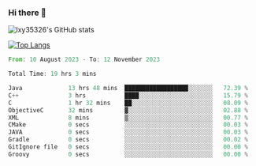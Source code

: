 ### Hi there 👋

<!--
**lxy35326/lxy35326** is a ✨ _special_ ✨ repository because its `README.md` (this file) appears on your GitHub profile.

Here are some ideas to get you started:

- 🔭 I’m currently working on ...
- 🌱 I’m currently learning ...
- 👯 I’m looking to collaborate on ...
- 🤔 I’m looking for help with ...
- 💬 Ask me about ...
- 📫 How to reach me: ...
- 😄 Pronouns: ...
- ⚡ Fun fact: ...
-->

![lxy35326's GitHub stats](https://github-readme-stats.vercel.app/api?username=lxy35326&show_icons=true)

[![Top Langs](https://github-readme-stats.vercel.app/api/top-langs/?username=anuraghazra&layout=compact)](https://github.com/anuraghazra/github-readme-stats)

<!--START_SECTION:waka-->

```rust
From: 10 August 2023 - To: 12 November 2023

Total Time: 19 hrs 3 mins

Java             13 hrs 48 mins  ██████████████████░░░░░░░   72.39 %
C++              3 hrs           ████░░░░░░░░░░░░░░░░░░░░░   15.79 %
C                1 hr 32 mins    ██░░░░░░░░░░░░░░░░░░░░░░░   08.09 %
ObjectiveC       32 mins         ▓░░░░░░░░░░░░░░░░░░░░░░░░   02.88 %
XML              8 mins          ▒░░░░░░░░░░░░░░░░░░░░░░░░   00.77 %
CMake            0 secs          ░░░░░░░░░░░░░░░░░░░░░░░░░   00.03 %
JAVA             0 secs          ░░░░░░░░░░░░░░░░░░░░░░░░░   00.03 %
Gradle           0 secs          ░░░░░░░░░░░░░░░░░░░░░░░░░   00.02 %
GitIgnore file   0 secs          ░░░░░░░░░░░░░░░░░░░░░░░░░   00.00 %
Groovy           0 secs          ░░░░░░░░░░░░░░░░░░░░░░░░░   00.00 %
```

<!--END_SECTION:waka-->
